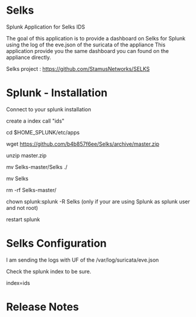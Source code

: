 # Selks
Splunk Application for Selks IDS

The goal of this application is to provide a dashboard on Selks for Splunk using the log of the eve.json of the suricata of the appliance
This application provide you the same dashboard you can found on the appliance directly.

Selks project : https://github.com/StamusNetworks/SELKS

# Splunk - Installation

Connect to your splunk installation

create a index call "ids"

cd $HOME_SPLUNK/etc/apps

wget https://github.com/b4b857f6ee/Selks/archive/master.zip

unzip master.zip

 mv Selks-master/Selks ./
 
 mv Selks
 
 rm -rf Selks-master/
 
 chown splunk:splunk -R Selks   (only if your are using Splunk as splunk user and not root)
 
 restart splunk 
 
 # Selks Configuration
 
I am sending the logs with UF of the /var/log/suricata/eve.json

Check the splunk index to be sure.

index=ids


# Release Notes

